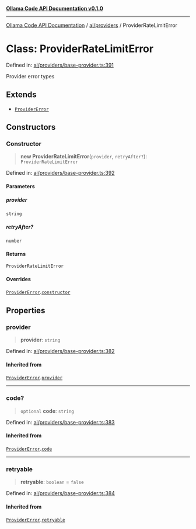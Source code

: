 [**Ollama Code API Documentation v0.1.0**](../../../README.md)

***

[Ollama Code API Documentation](../../../modules.md) / [ai/providers](../README.md) / ProviderRateLimitError

# Class: ProviderRateLimitError

Defined in: [ai/providers/base-provider.ts:391](https://github.com/erichchampion/ollama-code/blob/9a797208bc9e993c86c1b8d84dd48ab6c5c7989f/ollama-code/src/ai/providers/base-provider.ts#L391)

Provider error types

## Extends

- [`ProviderError`](ProviderError.md)

## Constructors

### Constructor

> **new ProviderRateLimitError**(`provider`, `retryAfter?`): `ProviderRateLimitError`

Defined in: [ai/providers/base-provider.ts:392](https://github.com/erichchampion/ollama-code/blob/9a797208bc9e993c86c1b8d84dd48ab6c5c7989f/ollama-code/src/ai/providers/base-provider.ts#L392)

#### Parameters

##### provider

`string`

##### retryAfter?

`number`

#### Returns

`ProviderRateLimitError`

#### Overrides

[`ProviderError`](ProviderError.md).[`constructor`](ProviderError.md#constructor)

## Properties

### provider

> **provider**: `string`

Defined in: [ai/providers/base-provider.ts:382](https://github.com/erichchampion/ollama-code/blob/9a797208bc9e993c86c1b8d84dd48ab6c5c7989f/ollama-code/src/ai/providers/base-provider.ts#L382)

#### Inherited from

[`ProviderError`](ProviderError.md).[`provider`](ProviderError.md#provider)

***

### code?

> `optional` **code**: `string`

Defined in: [ai/providers/base-provider.ts:383](https://github.com/erichchampion/ollama-code/blob/9a797208bc9e993c86c1b8d84dd48ab6c5c7989f/ollama-code/src/ai/providers/base-provider.ts#L383)

#### Inherited from

[`ProviderError`](ProviderError.md).[`code`](ProviderError.md#code)

***

### retryable

> **retryable**: `boolean` = `false`

Defined in: [ai/providers/base-provider.ts:384](https://github.com/erichchampion/ollama-code/blob/9a797208bc9e993c86c1b8d84dd48ab6c5c7989f/ollama-code/src/ai/providers/base-provider.ts#L384)

#### Inherited from

[`ProviderError`](ProviderError.md).[`retryable`](ProviderError.md#retryable)
